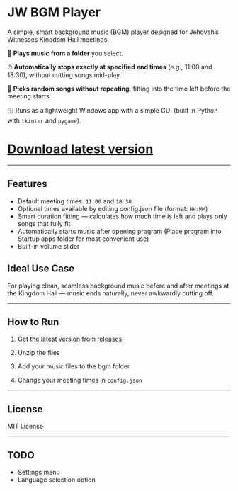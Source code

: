 # JW BGM Player


A simple, smart background music (BGM) player designed for Jehovah’s Witnesses Kingdom Hall meetings.

🎵 **Plays music from a folder** you select.

⏱ **Automatically stops exactly at specified end times** (e.g., 11:00 and 18:30), without cutting songs mid-play.

🔁 **Picks random songs without repeating**, fitting into the time left before the meeting starts.

🪟 Runs as a lightweight Windows app with a simple GUI (built in Python with `tkinter` and `pygame`).


# [Download latest version](https://github.com/Rayze64/JW-BGM-Player/releases/tag/release)

---

## Features

* Default meeting times: `11:00` and `18:30`
* Optional times available by editing config.json file (format: `HH:MM`)
* Smart duration fitting — calculates how much time is left and plays only songs that fully fit
* Automatically starts music after opening program (Place program into Startup apps folder for most convenient use)
* Built-in volume slider

## Ideal Use Case

For playing clean, seamless background music before and after meetings at the Kingdom Hall — music ends naturally, never awkwardly cutting off.

---

## How to Run

1. Get the latest version from [releases](https://github.com/Rayze64/JW-BGM-Player/releases/tag/release)

2. Unzip the files

3. Add your music files to the bgm folder

4. Change your meeting times in ```config.json```

---

## License

MIT License

---

## TODO

* Settings menu
* Language selection option
